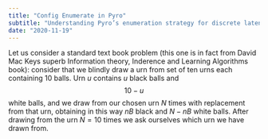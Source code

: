 ```yaml
---
title: "Config Enumerate in Pyro"
subtitle: "Understanding Pyro’s enumeration strategy for discrete latent variables."
date: "2020-11-19"
---
```


Let us consider a standard text book problem (this one is in fact from David Mac Keys superb Information theory, Inderence and Learning Algorithms book): consider that we blindly draw a urn from set of ten urns each containing $10$ balls. Urn $u$ contains $u$ black balls and $$10-u$$ white balls, and we draw from our chosen urn $N$ times with replacement from that urn, obtaining in this way $nB$ black and $N-nB$ white balls. After drawing from the urn $N=10$ times we ask ourselves which urn we have drawn from.

